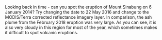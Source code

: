 Looking back in time - can you spot the eruption of Mount Sinabung on 6 January 2014? Try changing the date to 22 May 2016 and change to the MODIS/Terra corrected reflectance imagery layer. In comparison, the ash plume from the February 2018 eruption was very large. As you can see, it is also very cloudy in this region for most of the year, which sometimes makes it difficult to spot volcanic eruptions.
